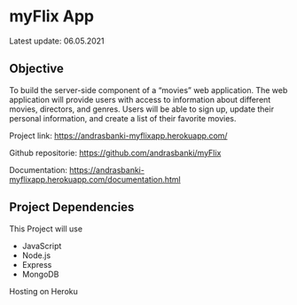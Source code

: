 # myFlix App

Latest update: 06.05.2021

## Objective

To build the server-side component of a “movies” web application. The web
application will provide users with access to information about different
movies, directors, and genres. Users will be able to sign up, update their
personal information, and create a list of their favorite movies.

Project link: https://andrasbanki-myflixapp.herokuapp.com/

Github repositorie: https://github.com/andrasbanki/myFlix

Documentation: https://andrasbanki-myflixapp.herokuapp.com/documentation.html

## Project Dependencies

This Project will use

- JavaScript
- Node.js
- Express
- MongoDB

Hosting on Heroku


